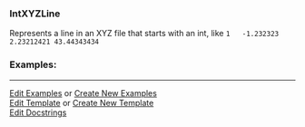 ### <a id="McUtils.Parsers.RegexPatterns.IntXYZLine">IntXYZLine</a>
Represents a line in an XYZ file that starts with an int, like
    ```
    1   -1.232323 2.23212421 43.44343434
    ```

### Examples:


___

[Edit Examples](https://github.com/McCoyGroup/McUtils/edit/edit/ci/examples/ci/docs/McUtils/Parsers/RegexPatterns/IntXYZLine.md) or 
[Create New Examples](https://github.com/McCoyGroup/McUtils/new/edit/?filename=ci/examples/ci/docs/McUtils/Parsers/RegexPatterns/IntXYZLine.md) <br/>
[Edit Template](https://github.com/McCoyGroup/McUtils/edit/edit/ci/docs/ci/docs/McUtils/Parsers/RegexPatterns/IntXYZLine.md) or 
[Create New Template](https://github.com/McCoyGroup/McUtils/new/edit/?filename=ci/docs/templates/ci/docs/McUtils/Parsers/RegexPatterns/IntXYZLine.md) <br/>
[Edit Docstrings](https://github.com/McCoyGroup/McUtils/edit/edit/McUtils/Parsers/RegexPatterns/IntXYZLine/__init__.py?message=Update%20Docs)